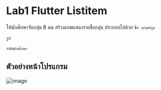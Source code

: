 # Lab1 Flutter Listitem
ให้นักศึกษาจับกลุ่ม 8 คน สร้างแอพแสดงรายชื่อกลุ่ม ประกอบไปด้วย
```ชื่อ นามสกุล```


```รูป```


```รหัสนักศึกษา```
## ตัวอย่างหน้าโปรแกรม
![image](https://github.com/JJWER/Flutter_Lab1/assets/96216468/b4301be1-3772-4593-aa6d-9b4d34e78b44)
